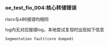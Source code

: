 ### oe_test_fio_004:核心转储错误

riscv与x86报错均相同

log内无对应报错log，本地尝试复现时出现如下信息

```
Segmentation fault(core dumped)
```

